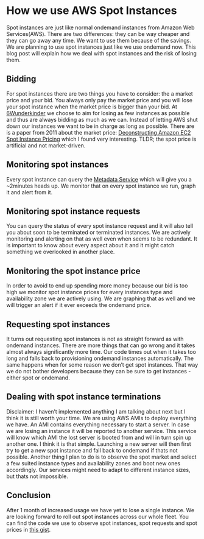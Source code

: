 # How we use AWS Spot Instances

Spot instances are just like normal ondemand instances from Amazon Web Services(AWS). There are two differences: they can be way cheaper and they can go away any time. We want to use them because of the savings. We are planning to use spot instances just like we use ondemand now. This blog post will explain how we deal with spot instances and the risk of losing them.

## Bidding

For spot instances there are two things you have to consider: the a market price and your bid. You always only pay the market price and you will lose your spot instance when the market price is bigger than your bid. At [6Wunderkinder](http://www.6wunderkinder.com) we choose to aim for losing as few instances  as possible and thus are always bidding as much as we can. Instead of letting AWS shut down our instances we want to be in charge as long as possible. There are is a paper from 2011 about the market price: [Deconstructing Amazon EC2 Spot Instance Pricing](http://www.cs.technion.ac.il/~ladypine/spotprice-acmsmall.pdf) which I found very interesting. TLDR; the spot price is artificial and not market-driven.

## Monitoring spot instances

Every spot instance can query the [Metadata Service](http://docs.aws.amazon.com/AWSEC2/latest/UserGuide/spot-interruptions.html#spot-instance-termination-notices) which will give you a ~2minutes heads up. We monitor that on every spot instance we run, graph it and alert from it.

## Monitoring spot instance requests

You can query the status of every spot instance request and it will also tell you about soon to be terminated or terminated instances. We are actively monitoring and alerting on that as well even when seems to be redundant. It is important to know about every aspect about it and it might catch something we overlooked in another place.

## Monitoring the spot instance price

In order to avoid to end up spending more money because our bid is too high we monitor spot instance prices for every instances type and availability zone we are actively using. We are graphing that as well and we will trigger an alert if it ever exceeds the ondemand price.

## Requesting spot instances 

It turns out requesting spot instances is not as straight forward as with ondemand instances. There are more things that can go wrong and it takes almost always significantly more time. Our code times out when it takes too long and falls back to provisioning ondemand instances automatically. The same happens when for some reason we don’t get spot instances. That way we do not bother developers because they can be sure to get instances - either spot or ondemand. 

## Dealing with spot instance terminations

Disclaimer: I haven’t implemented anything I am talking about next but I think it is still worth your time. We are using AWS AMIs to deploy everything we have. An AMI contains everything necessary to start a server. In case we are losing an instance it will be reported to another service. This service will know which AMI the lost server is booted from and will in turn spin up another one. I think it is that simple. Launching a new server will then first try to get a new spot instance and fall back to ondemand if thats not possible.
Another thing I plan to do is to observe the spot market and select a few suited instance types and availability zones and boot new ones accordingly. Our services might need to adapt to different instance sizes, but thats not impossible.

## Conclusion

After 1 month of increased usage we have yet to lose a single instance. We are looking forward to roll out spot instances across our whole fleet. You can find the code we use to observe spot instances, spot requests and spot prices in [this gist](https://gist.github.com/i0rek/2b80172b794499e4744e).